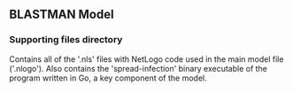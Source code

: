 ## BLASTMAN Model
### Supporting files directory

Contains all of the '.nls' files with NetLogo code used in the main model file ('.nlogo'). Also contains the 'spread-infection' binary executable of the program written in Go, a key component of the model.

